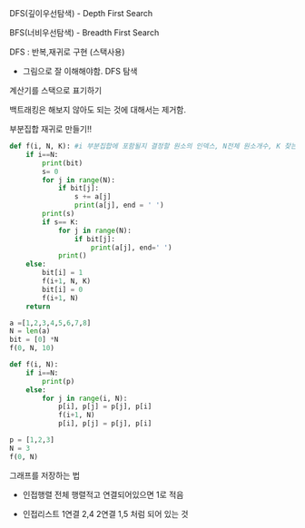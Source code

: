 DFS(깊이우선탐색) - Depth First Search

BFS(너비우선탐색) - Breadth First Search

DFS : 반복,재귀로 구현 (스택사용)

- 그림으로 잘 이해해야함. DFS 탐색

계산기를 스택으로 표기하기

백트래킹은 해보지 않아도 되는 것에 대해서는 제거함.

부분집합 재귀로 만들기!!

```python
def f(i, N, K): #i 부분집합에 포함될지 결정할 원소의 인덱스, N전체 원소개수, K 찾는 합
    if i==N:
		print(bit)
        s= 0
    	for j in range(N):
            if bit[j]:
                s += a[j]
                print(a[j], end = ' ')
        print(s)
        if s== K:
            for j in range(N):
                if bit[j]:
                    print(a[j], end=' ')
			print()
    else:
        bit[i] = 1
        f(i+1, N, K)
        bit[i] = 0
        f(i+1, N)
	return

a =[1,2,3,4,5,6,7,8]
N = len(a)
bit = [0] *N 
f(0, N, 10)
```

```python
def f(i, N):
    if i==N:
        print(p)
    else:
        for j in range(i, N):
            p[i], p[j] = p[j], p[i]
            f(i+1, N)
            p[i], p[j] = p[j], p[i]

p = [1,2,3]
N = 3
f(0, N)
```

그래프를 저장하는 법

- 인접행렬
  전체 행렬적고 연결되어있으면 1로 적음

- 인접리스트
  1연결 2,4
  2연결 1,5
  처럼 되어 있는 것





